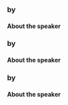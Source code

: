 ###  by   

#### About the speaker

### by  

#### About the speaker

### by 

#### About the speaker